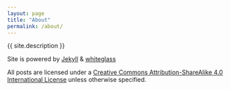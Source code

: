 ```yaml
---
layout: page
title: "About"
permalink: /about/
---
```

{{ site.description }}

Site is powered by <a href="https://jekyllrb.com">Jekyll</a> &amp; <a href="https://github.com/yous/whiteglass">whiteglass</a>


All posts are licensed under a <a rel="license" href="http://creativecommons.org/licenses/by-sa/4.0/">Creative Commons Attribution-ShareAlike 4.0 International License</a> unless otherwise specified.
